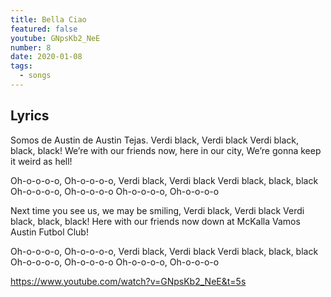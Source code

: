 ```yaml
---
title: Bella Ciao
featured: false
youtube: GNpsKb2_NeE
number: 8
date: 2020-01-08
tags:
  - songs
---
```


## Lyrics
Somos de Austin
de Austin Tejas.
Verdi black, Verdi black
Verdi black, black, black!
We’re with our friends now, here in our city,
We’re gonna keep it weird as hell!

Oh-o-o-o-o, Oh-o-o-o-o,
Verdi black, Verdi black
Verdi black, black, black
Oh-o-o-o-o, Oh-o-o-o-o
Oh-o-o-o-o, Oh-o-o-o-o

Next time you see us, we may be smiling,
Verdi black, Verdi black
Verdi black, black, black!
Here with our friends now down at McKalla
Vamos Austin Futbol Club!

Oh-o-o-o-o, Oh-o-o-o-o,
Verdi black, Verdi black
Verdi black, black, black
Oh-o-o-o-o, Oh-o-o-o-o
Oh-o-o-o-o, Oh-o-o-o-o

https://www.youtube.com/watch?v=GNpsKb2_NeE&t=5s